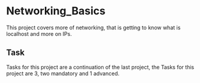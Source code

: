 # Networking_Basics

This project covers more of networking, that is getting to know what is localhost and more on IPs.

## Task
Tasks for this project are a continuation of the last project, the Tasks for this project are 3, two mandatory and 1 advanced.

